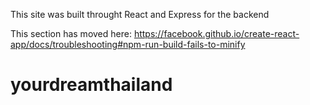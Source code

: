 
This site was built throught React and Express for the backend

This section has moved here: https://facebook.github.io/create-react-app/docs/troubleshooting#npm-run-build-fails-to-minify
# yourdreamthailand
